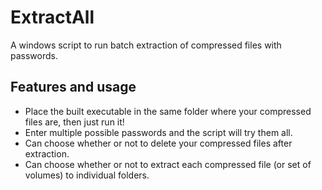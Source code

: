 # ExtractAll
 A windows script to run batch extraction of compressed files with passwords.

## Features and usage
 - Place the built executable in the same folder where your compressed files are, then just run it!
 - Enter multiple possible passwords and the script will try them all. 
 - Can choose whether or not to delete your compressed files after extraction. 
 - Can choose whether or not to extract each compressed file (or set of volumes) to individual folders. 